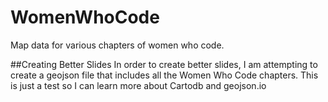 WomenWhoCode
============

Map data for various chapters of women who code.

##Creating Better Slides
In order to create better slides, I am attempting to create a geojson file that includes all the Women Who Code chapters. 
This is just a test so I can learn more about Cartodb and geojson.io
